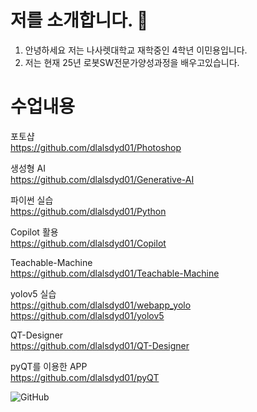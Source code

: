 # 저를 소개합니다. 👋


1. 안녕하세요 저는 나사렛대학교 재학중인 4학년 이민용입니다.
2. 저는 현재 25년 로봇SW전문가양성과정을 배우고있습니다.



# 수업내용

포토샵  
https://github.com/dlalsdyd01/Photoshop  

생성형 AI  
https://github.com/dlalsdyd01/Generative-AI  

파이썬 실습  
https://github.com/dlalsdyd01/Python  
  
Copilot 활용  
https://github.com/dlalsdyd01/Copilot  
  
Teachable-Machine  
https://github.com/dlalsdyd01/Teachable-Machine  

yolov5 실습  
https://github.com/dlalsdyd01/webapp_yolo  
https://github.com/dlalsdyd01/yolov5  

QT-Designer  
https://github.com/dlalsdyd01/QT-Designer  

pyQT를 이용한 APP  
https://github.com/dlalsdyd01/pyQT


  

![GitHub](https://img.shields.io/badge/GitHub-181717?style=for-the-badge&logo=github&logoColor=white)
